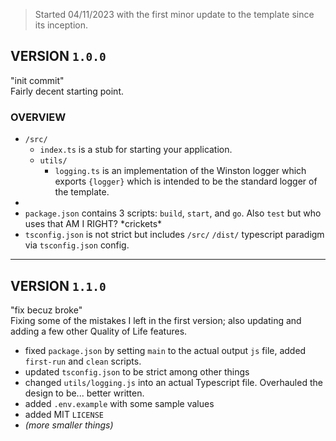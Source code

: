 > Started 04/11/2023 with the first minor update to the template since its inception.  

## VERSION `1.0.0`  
"init commit"  
Fairly decent starting point.   

### OVERVIEW
- `/src/`
  - `index.ts` is a stub for starting your application.  
  - `utils/`
    - `logging.ts` is an implementation of the Winston logger which exports `{logger}` which is intended to be the standard logger of the template. 
- 
- `package.json` contains 3 scripts: `build`, `start`, and `go`. Also `test` but who uses that AM I RIGHT? \*crickets\* 
- `tsconfig.json` is not strict but includes `/src/` `/dist/` typescript paradigm via `tsconfig.json` config.  

---

## VERSION `1.1.0`
"fix becuz broke"  
Fixing some of the mistakes I left in the first version; also updating and adding a few other Quality of Life features.  
- fixed `package.json` by setting `main` to the actual output `js` file, added `first-run` and `clean` scripts.  
- updated `tsconfig.json` to be strict among other things
- changed `utils/logging.js` into an actual Typescript file. Overhauled the design to be... better written.
- added `.env.example` with some sample values
- added MIT `LICENSE`
- _(more smaller things)_
